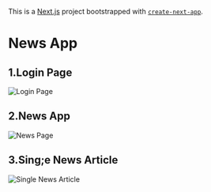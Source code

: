 This is a [Next.js](https://nextjs.org/) project bootstrapped with [`create-next-app`](https://github.com/vercel/next.js/tree/canary/packages/create-next-app).

# News App

## 1.Login Page
![Login Page](src/Assets/Images/ss1.png)

## 2.News App
![News Page](src/Assets/Images/ss2.png)

## 3.Sing;e News Article
![Single News Article](src/Assets/Images/ss3.png)